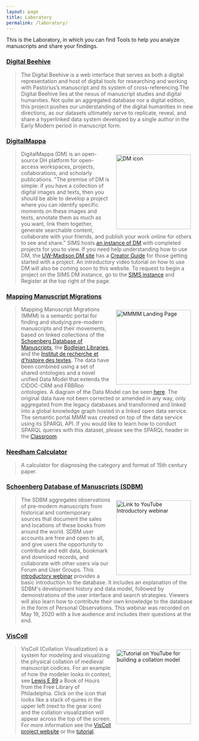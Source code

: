```yaml
---
layout: page
title: Laboratory
permalink: /laboratory/
---
```


This is the Laboratory, in which you can find Tools to help you analyze manuscripts and share your findings.

### [Digital Beehive](https://kislakcenter.github.io/digital-beehive/)

>The Digital Beehive is a web interface that serves as both a digital representation and host of digital tools for researching and working with Pastorius’s manuscript and its system of cross-referencing.The Digital Beehive lies at the nexus of manuscript studies and digital humanities. Not quite an aggregated database nor a digital edition, this project pushes our understanding of the digital humanities in new directions, as our datasets ultimately serve to replicate, reveal, and share a hyperlinked data system developed by a single author in the Early Modern period in manuscript form.

### [DigitalMappa](https://www.digitalmappa.org/)

[<img style="padding: 10px" align="right" width="200" src="/sims-instruction/images/DM_logo.png" alt="DM icon">](https://sims2.digitalmappa.org/ "SIMS Digital Mappa")

> DigitalMappa (DM) is an open-source DH platform for open-access workspaces, projects, collaborations, and scholarly publications. "The premise of DM is simple: if you have a collection of digital images and texts, then you should be able to develop a project where you can identify specific moments on these images and texts, annotate them as much as you want, link them together, generate searchable content, collaborate with your friends, and publish your work online for others to see and share." SIMS hosts [an instance of DM](https://sims2.digitalmappa.org/ "SIMS DM") with completed projects for you to view. If you need help understanding how to use DM, the [UW-Madison DM site](https://www.digitalmappa.org/ "UW-Madison DM") has a [Creator Guide](https://www.digitalmappa.org/creatorguide "Guide") for those getting started with a project. An introductory video tutorial on how to use DM will also be coming soon to this website. To request to begin a project on the SIMS DM instance, go to the [SIMS instance](https://sims2.digitalmappa.org/ "SIMS DM") and Register at the top right of the page.

### [Mapping Manuscript Migrations](https://mappingmanuscriptmigrations.org/en/)

[<img style="padding: 10px" align="right" width="200" src="/sims-instruction/images/mmm-logo.png" alt="MMMM Landing Page">](https://mappingmanuscriptmigrations.org/en "MMM Project Homepage")

>Mapping Manuscript Migrations (MMM) is a semantic portal for finding and studying pre-modern manuscripts and their movements, based on linked collections of the [Schoenberg Database of Manuscripts](https://sdbm.library.upenn.edu/), the [Bodleian Libraries](https://medieval.bodleian.ox.ac.uk/), and the [Institut de recherche et d'histoire des textes](http://bibale.irht.cnrs.fr/). The data have been combined using a set of shared ontologies and a novel unified Data Model that extends the CIDOC-CRM and FRBRoo ontologies. A diagram of the Data Model can be seen [here](/sims-instruction/assets/MMM_Unified-Data-Model_Diagram.pdf). The original data have not been corrected or amended in any way, only aggregated from the legacy databases and transformed and linked into a global knowledge graph hosted in a linked open data service. The semantic portal MMM was created on top of the data service using its SPARQL API. If you would like to learn how to conduct SPARQL queries with this dataset, please see the SPARQL header in the [Classroom](/sims-instruction/classroom/).

### [Needham Calculator](http://www.needhamcalculator.net/)

> A calculator for diagnosing the category and format of 15th century paper.

### [Schoenberg Database of Manuscripts (SDBM)](https://sdbm.library.upenn.edu/)

[<img style="padding: 10px" align="right" width="200" src="http://img.youtube.com/vi/pn6H0I4sS4Q/0.jpg" alt="Link to YouTube Introductory webinar">](http://www.youtube.com/watch?v=pn6H0I4sS4Q "Introductory Webinar")

> The SDBM aggregates observations of pre-modern manuscripts from historical and contemporary sources that document the sales and locations of these books from around the world. SDBM user accounts are free and open to all, and give users the opportunity to contribute and edit data, bookmark and download records, and collaborate with other users via our Forum and User Groups. This [introductory webinar](http://www.youtube.com/watch?v=pn6H0I4sS4Q) provides a basic introduction to the database. It includes an explanation of the SDBM's development history and data model, followed by demonstrations of the user interface and search strategies. Viewers will also learn how to contribute their own knowledge to the database in the form of Personal Observations. This webinar was recorded on May 19, 2020 with a live audience and includes their questions at the end.

### [VisColl](https://viscoll.org/)

 [<img style="padding: 10px" align="right" width="200" src="http://img.youtube.com/vi/TdPPcCIcSgk/0.jpg" alt="Tutorial on YouTube for building a collation model">](http://www.youtube.com/watch?v=TdPPcCIcSgk "VisColl Tutorial")

> VisColl (Collation Visualization) is a system for modeling and visualizing the physical collation of medieval manuscript codices. For an example of how the modeler looks in context, see [Lewis E 89](http://bibliophilly.library.upenn.edu/viewer.php?id=Lewis%20E%2089#page/1/mode/2up "Lewis E 89") a Book of Hours from the Free Library of Philadelphia. Click on the icon that looks like a stack of quires in the upper left (next to the gear icon) and the collation visualization will appear across the top of the screen. For more information see the [VisColl project website](https://viscoll.org/ "VisColl Site") or the [tutorial](http://www.youtube.com/watch?v=TdPPcCIcSgk "VisColl Tutorial").
